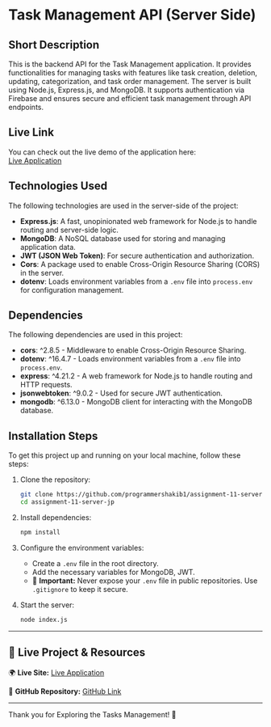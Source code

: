 # Task Management API (Server Side)

## Short Description

This is the backend API for the Task Management application. It provides functionalities for managing tasks with features like task creation, deletion, updating, categorization, and task order management. The server is built using Node.js, Express.js, and MongoDB. It supports authentication via Firebase and ensures secure and efficient task management through API endpoints.

## Live Link

You can check out the live demo of the application here:  
[Live Application](https://tasks-management-org.netlify.app)

## Technologies Used

The following technologies are used in the server-side of the project:

- **Express.js**: A fast, unopinionated web framework for Node.js to handle routing and server-side logic.
- **MongoDB**: A NoSQL database used for storing and managing application data.
- **JWT (JSON Web Token)**: For secure authentication and authorization.
- **Cors**: A package used to enable Cross-Origin Resource Sharing (CORS) in the server.
- **dotenv**: Loads environment variables from a `.env` file into `process.env` for configuration management.

## Dependencies

The following dependencies are used in this project:

- **cors**: ^2.8.5 - Middleware to enable Cross-Origin Resource Sharing.
- **dotenv**: ^16.4.7 - Loads environment variables from a `.env` file into `process.env`.
- **express**: ^4.21.2 - A web framework for Node.js to handle routing and HTTP requests.
- **jsonwebtoken**: ^9.0.2 - Used for secure JWT authentication.
- **mongodb**: ^6.13.0 - MongoDB client for interacting with the MongoDB database.

## Installation Steps

To get this project up and running on your local machine, follow these steps:

1. Clone the repository:

   ```bash
   git clone https://github.com/programmershakib1/assignment-11-server-jp.git
   cd assignment-11-server-jp
   ```

2. Install dependencies:

   ```bash
   npm install
   ```

3. Configure the environment variables:

   - Create a `.env` file in the root directory.
   - Add the necessary variables for MongoDB, JWT.
   - 🚨 **Important:** Never expose your `.env` file in public repositories. Use `.gitignore` to keep it secure.

4. Start the server:

   ```bash
   node index.js
   ```

---

## 🔗 Live Project & Resources

🌍 **Live Site:** [Live Application](https://tasks-management-org.netlify.app)

📂 **GitHub Repository:** [GitHub Link](https://github.com/programmershakib1/assignment-11-server-jp)

---

Thank you for Exploring the Tasks Management! 🚀
